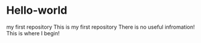 # Hello-world
my first repository
This is my first repository
There is no useful infromation!
This is where I begin!

